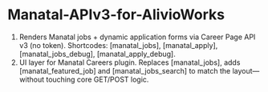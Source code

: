 # Manatal-APIv3-for-AlivioWorks
1. Renders Manatal jobs + dynamic application forms via Career Page API v3 (no token). Shortcodes: [manatal_jobs], [manatal_apply], [manatal_jobs_debug], [manatal_apply_debug].
2. UI layer for Manatal Careers plugin. Replaces [manatal_jobs], adds [manatal_featured_job] and [manatal_jobs_search] to match the layout—without touching core GET/POST logic.
